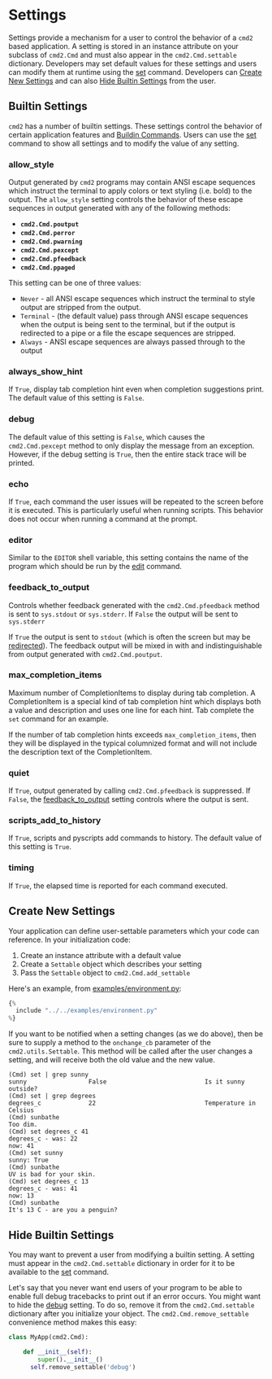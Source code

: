 # Settings

Settings provide a mechanism for a user to control the behavior of a `cmd2` based application. A setting is stored in an instance attribute on your subclass of `cmd2.Cmd` and must also appear in the `cmd2.Cmd.settable` dictionary. Developers may set default values for these settings and users can modify them at runtime using the [set](./builtin_commands.md#set) command. Developers can [Create New Settings](#create-new-settings) and can also [Hide Builtin Settings](#hide-builtin-settings) from the user.

## Builtin Settings

`cmd2` has a number of builtin settings. These settings control the behavior of certain application features and [Buildin Commands](./builtin_commands.md). Users can use the [set](./builtin_commands.md#set) command to show all settings and to modify the value of any setting.

### allow_style

Output generated by `cmd2` programs may contain ANSI escape sequences which instruct the terminal to apply colors or text styling (i.e. bold) to the output. The `allow_style` setting controls the behavior of these escape sequences in output generated with any of the following methods:

-   **`cmd2.Cmd.poutput`**
-   **`cmd2.Cmd.perror`**
-   **`cmd2.Cmd.pwarning`**
-   **`cmd2.Cmd.pexcept`**
-   **`cmd2.Cmd.pfeedback`**
-   **`cmd2.Cmd.ppaged`**

This setting can be one of three values:

-   `Never` - all ANSI escape sequences which instruct the terminal to style output are stripped from the output.
-   `Terminal` - (the default value) pass through ANSI escape sequences when the output is being sent to the terminal, but if the output is redirected to a pipe or a file the escape sequences are stripped.
-   `Always` - ANSI escape sequences are always passed through to the output

### always_show_hint

If `True`, display tab completion hint even when completion suggestions print. The default value of this setting is `False`.

### debug

The default value of this setting is `False`, which causes the `cmd2.Cmd.pexcept` method to only display the message from an exception. However, if the debug setting is `True`, then the entire stack trace will be printed.

### echo

If `True`, each command the user issues will be repeated to the screen before it is executed. This is particularly useful when running scripts. This behavior does not occur when running a command at the prompt.

### editor

Similar to the `EDITOR` shell variable, this setting contains the name of the program which should be run by the [edit](./builtin_commands.md#edit) command.

### feedback_to_output

Controls whether feedback generated with the `cmd2.Cmd.pfeedback` method is sent to `sys.stdout` or `sys.stderr`. If `False` the output will be sent to `sys.stderr`

If `True` the output is sent to `stdout` (which is often the screen but may be [redirected](./redirection.md#output-redirection-and-pipes)). The feedback output will be mixed in with and indistinguishable from output generated with `cmd2.Cmd.poutput`.

### max_completion_items

Maximum number of CompletionItems to display during tab completion. A CompletionItem is a special kind of tab completion hint which displays both a value and description and uses one line for each hint. Tab complete the `set` command for an example.

If the number of tab completion hints exceeds `max_completion_items`, then they will be displayed in the typical columnized format and will not include the description text of the CompletionItem.

### quiet

If `True`, output generated by calling `cmd2.Cmd.pfeedback` is suppressed. If `False`, the [feedback_to_output](#feedback_to_output) setting controls where the output is sent.

### scripts_add_to_history

If `True`, scripts and pyscripts add commands to history. The default value of this setting is `True`.

### timing

If `True`, the elapsed time is reported for each command executed.

## Create New Settings

Your application can define user-settable parameters which your code can reference. In your initialization code:

1.  Create an instance attribute with a default value
1.  Create a `Settable` object which describes your setting
1.  Pass the `Settable` object to `cmd2.Cmd.add_settable`

Here's an example, from [examples/environment.py](https://github.com/python-cmd2/cmd2/blob/master/examples/environment.py):

```py
{%
  include "../../examples/environment.py"
%}
```

If you want to be notified when a setting changes (as we do above), then be sure to supply a method to the `onchange_cb` parameter of the `cmd2.utils.Settable`. This method will be called after the user changes a setting, and will receive both the old value and the new value.

```text
(Cmd) set | grep sunny
sunny                 False                           Is it sunny outside?
(Cmd) set | grep degrees
degrees_c             22                              Temperature in Celsius
(Cmd) sunbathe
Too dim.
(Cmd) set degrees_c 41
degrees_c - was: 22
now: 41
(Cmd) set sunny
sunny: True
(Cmd) sunbathe
UV is bad for your skin.
(Cmd) set degrees_c 13
degrees_c - was: 41
now: 13
(Cmd) sunbathe
It's 13 C - are you a penguin?
```

## Hide Builtin Settings

You may want to prevent a user from modifying a builtin setting. A setting must appear in the `cmd2.Cmd.settable` dictionary in order for it to be available to the [set](./builtin_commands.md#set) command.

Let's say that you never want end users of your program to be able to enable full debug tracebacks to print out if an error occurs. You might want to hide the [debug](#debug) setting. To do so, remove it from the `cmd2.Cmd.settable` dictionary after you initialize your object. The `cmd2.Cmd.remove_settable` convenience method makes this easy:

```py
class MyApp(cmd2.Cmd):

    def __init__(self):
        super().__init__()
      self.remove_settable('debug')
```
